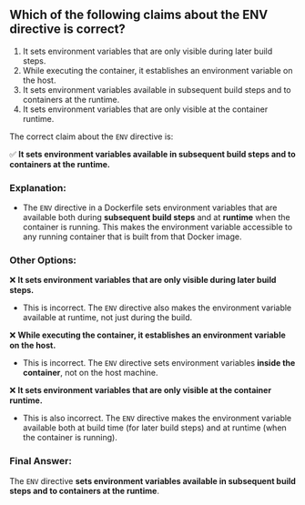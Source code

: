 ## Which of the following claims about the ENV directive is correct? 
1. It sets environment variables that are only visible during later build steps.
2. While executing the container, it establishes an environment variable on the host.
3. It sets environment variables available in subsequent build steps and to containers at the runtime.
4. It sets environment variables that are only visible at the container runtime.

The correct claim about the `ENV` directive is:

✅ **It sets environment variables available in subsequent build steps and to containers at the runtime.**

### **Explanation:**
- The `ENV` directive in a Dockerfile sets environment variables that are available both during **subsequent build steps** and at **runtime** when the container is running. This makes the environment variable accessible to any running container that is built from that Docker image.

### **Other Options:**

❌ **It sets environment variables that are only visible during later build steps.**  
- This is incorrect. The `ENV` directive also makes the environment variable available at runtime, not just during the build.

❌ **While executing the container, it establishes an environment variable on the host.**  
- This is incorrect. The `ENV` directive sets environment variables **inside the container**, not on the host machine.

❌ **It sets environment variables that are only visible at the container runtime.**  
- This is also incorrect. The `ENV` directive makes the environment variable available both at build time (for later build steps) and at runtime (when the container is running).

### **Final Answer:**
The `ENV` directive **sets environment variables available in subsequent build steps and to containers at the runtime**.

